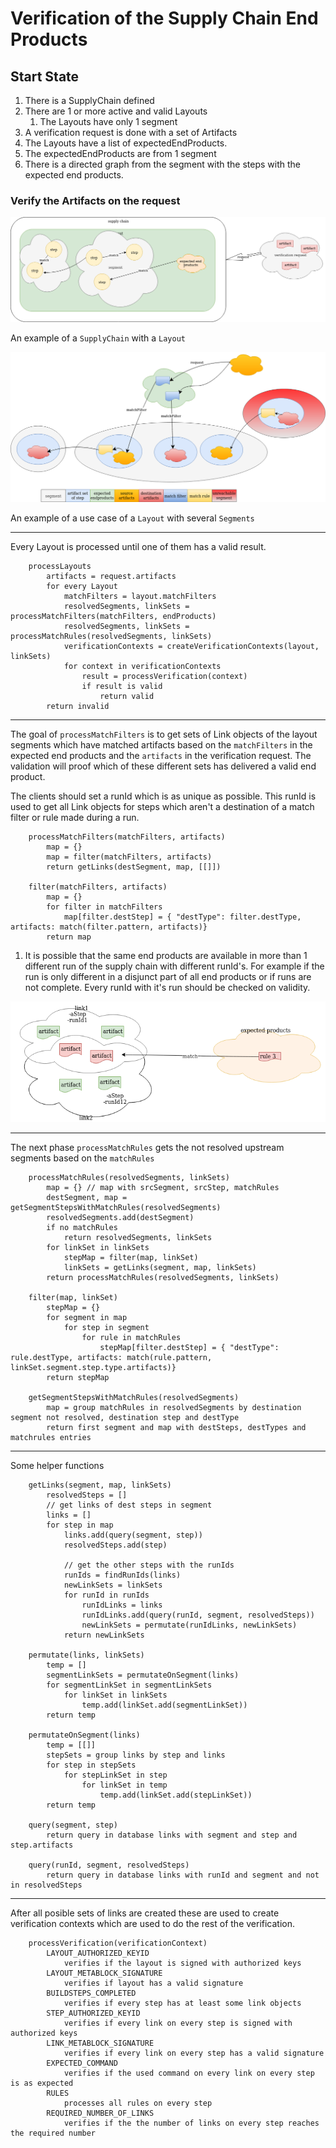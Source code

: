 # Verification of the Supply Chain End Products

## Start State

1. There is a SupplyChain defined
2. There are 1 or more active and valid Layouts
    1. The Layouts have only 1 segment
3. A verification request is done with a set of Artifacts
4. The Layouts have a list of expectedEndProducts.
5. The expectedEndProducts are from 1 segment
6. There is a directed graph from the segment with the steps with the expected end products.

### Verify the Artifacts on the request

![example](images/layout_example.png)

An example of a `SupplyChain` with a `Layout`

![layout with several segments](images/layout_with_several_segments.png)

An example of a use case of a `Layout` with several `Segments`

---
Every Layout is processed until one of them has a valid result.

```
    processLayouts
        artifacts = request.artifacts
        for every Layout
            matchFilters = layout.matchFilters
            resolvedSegments, linkSets = processMatchFilters(matchFilters, endProducts)
            resolvedSegments, linkSets = processMatchRules(resolvedSegments, linkSets)
            verificationContexts = createVerificationContexts(layout, linkSets)
            for context in verificationContexts
                result = processVerification(context)
                if result is valid
                    return valid
        return invalid
```
---
The goal of `processMatchFilters` is to get sets of Link objects of the layout segments which have matched artifacts based on the `matchFilters` in the expected end products and the `artifacts` in the verification request. The validation will proof which of these different sets has delivered a valid end product.

The clients should set a runId which is as unique as possible. This runId is used to get all Link objects for steps which aren't a destination of a match filter or rule made during a run.

```
    processMatchFilters(matchFilters, artifacts)
        map = {}
        map = filter(matchFilters, artifacts)
        return getLinks(destSegment, map, [[]])
                
    filter(matchFilters, artifacts)
        map = {}
        for filter in matchFilters
            map[filter.destStep] = { "destType": filter.destType, artifacts: match(filter.pattern, artifacts)}
        return map
```
1. It is possible that the same end products are available in more than 1 different run of the supply chain with different runId's. For example if the run is only different in a disjunct part of all end products or if runs are not complete. Every runId with it's run should be checked on validity.

![several rule id's](images/several_ruleids.png)

---
The next phase `processMatchRules` gets the not resolved upstream segments based on the `matchRules`

```
    processMatchRules(resolvedSegments, linkSets)
        map = {} // map with srcSegment, srcStep, matchRules
        destSegment, map = getSegmentStepsWithMatchRules(resolvedSegments)
        resolvedSegments.add(destSegment)
        if no matchRules
            return resolvedSegments, linkSets
        for linkSet in linkSets
            stepMap = filter(map, linkSet)
            linkSets = getLinks(segment, map, linkSets)
        return processMatchRules(resolvedSegments, linkSets)
                
    filter(map, linkSet)
        stepMap = {}
        for segment in map
            for step in segment
                for rule in matchRules
                    stepMap[filter.destStep] = { "destType": rule.destType, artifacts: match(rule.pattern, linkSet.segment.step.type.artifacts)}
        return stepMap
            
    getSegmentStepsWithMatchRules(resolvedSegments)
        map = group matchRules in resolvedSegments by destination segment not resolved, destination step and destType
        return first segment and map with destSteps, destTypes and matchrules entries
```
---
Some helper functions 

```
    getLinks(segment, map, linkSets)
        resolvedSteps = []
        // get links of dest steps in segment
        links = []
        for step in map
            links.add(query(segment, step))
            resolvedSteps.add(step)
                
            // get the other steps with the runIds
            runIds = findRunIds(links)
            newLinkSets = linkSets
            for runId in runIds
                runIdLinks = links
                runIdLinks.add(query(runId, segment, resolvedSteps))
                newLinkSets = permutate(runIdLinks, newLinkSets)
            return newLinkSets

    permutate(links, linkSets)
        temp = []
        segmentLinkSets = permutateOnSegment(links)
        for segmentLinkSet in segmentLinkSets
            for linkSet in linkSets
                temp.add(linkSet.add(segmentLinkSet))
        return temp
            
    permutateOnSegment(links)
        temp = [[]]
        stepSets = group links by step and links
        for step in stepSets
            for stepLinkSet in step
                for linkSet in temp
                    temp.add(linkSet.add(stepLinkSet))
        return temp
                    
    query(segment, step)
        return query in database links with segment and step and step.artifacts
              
    query(runId, segment, resolvedSteps)
        return query in database links with runId and segment and not in resolvedSteps
```



---

After all posible sets of links are created these are used to create verification contexts which are used to do the rest of the verification.


```
    processVerification(verificationContext)
        LAYOUT_AUTHORIZED_KEYID
            verifies if the layout is signed with authorized keys 
        LAYOUT_METABLOCK_SIGNATURE
            verifies if layout has a valid signature        
        BUILDSTEPS_COMPLETED
            verifies if every step has at least some link objects
        STEP_AUTHORIZED_KEYID
            verifies if every link on every step is signed with authorized keys
        LINK_METABLOCK_SIGNATURE
            verifies if every link on every step has a valid signature
        EXPECTED_COMMAND
            verifies if the used command on every link on every step is as expected
        RULES
            processes all rules on every step
        REQUIRED_NUMBER_OF_LINKS
            verifies if the the number of links on every step reaches the required number
```
        
    
    

